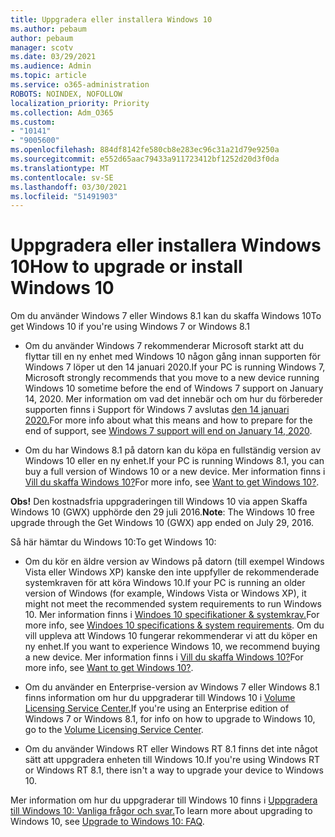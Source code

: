 ```yaml
---
title: Uppgradera eller installera Windows 10
ms.author: pebaum
author: pebaum
manager: scotv
ms.date: 03/29/2021
ms.audience: Admin
ms.topic: article
ms.service: o365-administration
ROBOTS: NOINDEX, NOFOLLOW
localization_priority: Priority
ms.collection: Adm_O365
ms.custom:
- "10141"
- "9005600"
ms.openlocfilehash: 884df8142fe580cb8e283ec96c31a21d79e9250a
ms.sourcegitcommit: e552d65aac79433a911723412bf1252d20d3f0da
ms.translationtype: MT
ms.contentlocale: sv-SE
ms.lasthandoff: 03/30/2021
ms.locfileid: "51491903"
---
```

# <a name="how-to-upgrade-or-install-windows-10"></a><span data-ttu-id="f0c8e-102">Uppgradera eller installera Windows 10</span><span class="sxs-lookup"><span data-stu-id="f0c8e-102">How to upgrade or install Windows 10</span></span>

<span data-ttu-id="f0c8e-103">Om du använder Windows 7 eller Windows 8.1 kan du skaffa Windows 10</span><span class="sxs-lookup"><span data-stu-id="f0c8e-103">To get Windows 10 if you're using Windows 7 or Windows 8.1</span></span>

- <span data-ttu-id="f0c8e-104">Om du använder Windows 7 rekommenderar Microsoft starkt att du flyttar till en ny enhet med Windows 10 någon gång innan supporten för Windows 7 löper ut den 14 januari 2020.</span><span class="sxs-lookup"><span data-stu-id="f0c8e-104">If your PC is running Windows 7, Microsoft strongly recommends that you move to a new device running Windows 10 sometime before the end of Windows 7 support on January 14, 2020.</span></span> <span data-ttu-id="f0c8e-105">Mer information om vad det innebär och om hur du förbereder supporten finns i Support för Windows 7 avslutas [den 14 januari 2020.](https://support.microsoft.com/help/4057281/)</span><span class="sxs-lookup"><span data-stu-id="f0c8e-105">For more info about what this means and how to prepare for the end of support, see [Windows 7 support will end on January 14, 2020](https://support.microsoft.com/help/4057281/).</span></span>

- <span data-ttu-id="f0c8e-106">Om du har Windows 8.1 på datorn kan du köpa en fullständig version av Windows 10 eller en ny enhet.</span><span class="sxs-lookup"><span data-stu-id="f0c8e-106">If your PC is running Windows 8.1, you can buy a full version of Windows 10 or a new device.</span></span> <span data-ttu-id="f0c8e-107">Mer information finns i [Vill du skaffa Windows 10?](https://www.microsoft.com/windows/get-windows-10)</span><span class="sxs-lookup"><span data-stu-id="f0c8e-107">For more info, see [Want to get Windows 10?](https://www.microsoft.com/windows/get-windows-10).</span></span>

<span data-ttu-id="f0c8e-108">**Obs!** Den kostnadsfria uppgraderingen till Windows 10 via appen Skaffa Windows 10 (GWX) upphörde den 29 juli 2016.</span><span class="sxs-lookup"><span data-stu-id="f0c8e-108">**Note**: The Windows 10 free upgrade through the Get Windows 10 (GWX) app ended on July 29, 2016.</span></span>

<span data-ttu-id="f0c8e-109">Så här hämtar du Windows 10:</span><span class="sxs-lookup"><span data-stu-id="f0c8e-109">To get Windows 10:</span></span> 

- <span data-ttu-id="f0c8e-110">Om du kör en äldre version av Windows på datorn (till exempel Windows Vista eller Windows XP) kanske den inte uppfyller de rekommenderade systemkraven för att köra Windows 10.</span><span class="sxs-lookup"><span data-stu-id="f0c8e-110">If your PC is running an older version of Windows (for example, Windows Vista or Windows XP), it might not meet the recommended system requirements to run Windows 10.</span></span> <span data-ttu-id="f0c8e-111">Mer information finns i [Windoes 10 specifikationer & systemkrav.](https://www.microsoft.com/windows/windows-10-specifications)</span><span class="sxs-lookup"><span data-stu-id="f0c8e-111">For more info, see [Windoes 10 specifications & system requirements](https://www.microsoft.com/windows/windows-10-specifications).</span></span> <span data-ttu-id="f0c8e-112">Om du vill uppleva att Windows 10 fungerar rekommenderar vi att du köper en ny enhet.</span><span class="sxs-lookup"><span data-stu-id="f0c8e-112">If you want to experience Windows 10, we recommend buying a new device.</span></span> <span data-ttu-id="f0c8e-113">Mer information finns i [Vill du skaffa Windows 10?](https://www.microsoft.com/windows/get-windows-10)</span><span class="sxs-lookup"><span data-stu-id="f0c8e-113">For more info, see [Want to get Windows 10?](https://www.microsoft.com/windows/get-windows-10).</span></span>

- <span data-ttu-id="f0c8e-114">Om du använder en Enterprise-version av Windows 7 eller Windows 8.1 finns information om hur du uppgraderar till Windows 10 i [Volume Licensing Service Center.](https://www.microsoft.com/licensing/servicecenter/default.aspx)</span><span class="sxs-lookup"><span data-stu-id="f0c8e-114">If you're using an Enterprise edition of Windows 7 or Windows 8.1, for info on how to upgrade to Windows 10, go to the [Volume Licensing Service Center](https://www.microsoft.com/licensing/servicecenter/default.aspx).</span></span>

- <span data-ttu-id="f0c8e-115">Om du använder Windows RT eller Windows RT 8.1 finns det inte något sätt att uppgradera enheten till Windows 10.</span><span class="sxs-lookup"><span data-stu-id="f0c8e-115">If you're using Windows RT or Windows RT 8.1, there isn't a way to upgrade your device to Windows 10.</span></span>

<span data-ttu-id="f0c8e-116">Mer information om hur du uppgraderar till Windows 10 finns i [Uppgradera till Windows 10: Vanliga frågor och svar.](https://support.microsoft.com/windows/upgrade-to-windows-10-faq-cce52341-7943-594e-72ce-e1cf00382445)</span><span class="sxs-lookup"><span data-stu-id="f0c8e-116">To learn more about upgrading to Windows 10, see [Upgrade to Windows 10: FAQ](https://support.microsoft.com/windows/upgrade-to-windows-10-faq-cce52341-7943-594e-72ce-e1cf00382445).</span></span>
